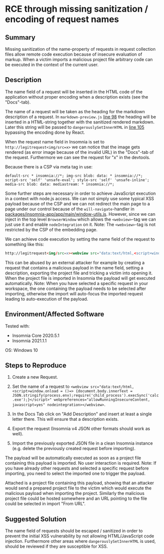# RCE through missing sanitization / encoding of request names

## Summary

Missing sanitization of the name-property of requests in request collection files allow remote code execution because of insecure evaluation of markup.
When a victim imports a malicious project file arbitrary code can be executed in the context of the current user.

## Description

The name field of a request will be inserted in the HTML code of the application without proper encoding when a description exists (see the "Docs"-tab).

The name of a request will be taken as the heading for the markdown description of a request.
In `markdown-preview.js` [line 98](https://github.com/Kong/insomnia/blob/7bc219422efe14054723c70d097ec53410db989c/packages/insomnia-app/app/ui/components/markdown-preview.js#L98) the heading will be inserted in a HTML-string together with the sanitized rendered markdown.
Later this string will be passed to `dangerouslySetInnerHTML` in [line 105](https://github.com/Kong/insomnia/blob/7bc219422efe14054723c70d097ec53410db989c/packages/insomnia-app/app/ui/components/markdown-preview.js#L105) bypassing the encoding done by React.

When the request name field in Insomnia is set to `http://legitrequest<img/src=x>` we can notice that the image gets rendered (as error image because of the invalid URL) in the "Docs"-tab of the request.
Furthermore we can see the request for "x" in the devtools.

Because there is a CSP via meta tag in use:
```
default-src * insomnia://*; img-src blob: data: * insomnia://*; script-src 'self' 'unsafe-eval'; style-src 'self' 'unsafe-inline'; media-src blob: data: mediastream: * insomnia://*;
```
Some further steps are necessary in order to achieve JavaScript execution in a context with node.js access.
We can not simply use some typical XSS payload because of the CSP and we can not redirect the main page to a page under our control because of the `will-navigate`-handler in [packages/insomnia-app/app/main/window-utils.js](https://github.com/Kong/insomnia/blob/07f9fa676ed8f2e7ea72e5374d69dcb960e32ca9/packages/insomnia-app/app/main/window-utils.js#L107).
However, since we can inject in the top level `BrowserWindow` which allows the `<webview>`-tag we can just use it and enable `nodeIntegration` on it.
Note: The `<webview>`-tag is not restricted by the CSP of the embedding page. 

We can achieve code execution by setting the name field of the request to something like this:

```html
http://legitrequest<img/src=x><webview src="data:text/html,<script>window.onload = ()=> {document.body.innerText = JSON.stringify(process.env);require('child_process').execSync('calc.exe');}</script>" webpreferences="allowRunningInsecureContent, javascript=yes" nodeintegration></webview>
```

This can be abused by an external attacker for example by creating a request that contains a malicious payload in the name field, setting a description, exporting the project file and tricking a victim into opening it.
When the project file is imported in Insomnia the payload will get executed automatically.
Note: When you have selected a specific request in your workspace, the one containing the payload needs to be selected after importing, otherwise the import will auto-focus the imported request leading to auto-execution of the payload.

## Environment/Affected Software

Tested with: 
- Insomnia Core 2020.5.1
- Insomnia 2021.1.1

OS: Windows 10

## Steps to Reproduce

1. Create a new Request.

2. Set the name of a request to `<webview src="data:text/html,<script>window.onload = ()=> {document.body.innerText = JSON.stringify(process.env);require('child_process').execSync('calc.exe');}</script>" webpreferences="allowRunningInsecureContent, javascript=yes" nodeintegration></webview>`.

3. In the Docs Tab click on "Add Description" and insert at least a single letter there. This will ensure that a description exists.

4. Export the request (Insomnia v4 JSON other formats should work as well).

5. Import the previously exported JSON file in a clean Insomnia instance (e.g. delete the previously created request before importing). 

The payload will be automatically executed as soon as a project file containing this payload is imported.
No user interaction is required.
Note: If you have already other requests and selected a specific request before importing, you need to select the imported one to trigger the payload.

Attached is a project file containing this payload, showing that an attacker would send a prepared project file to the victim which would execute the malicious payload when importing the project.
Similarly the malicious project file could be hosted somewhere and an URL pointing to the file could be selected in import "From URL". 

## Suggested Solution

The name field of requests should be escaped / sanitized in order to prevent the initial XSS vulnerability by not allowing HTML/JavaScript code injection.
Furthermore other areas where `dangerouslySetInnerHTML` is used, should be reviewed if they are susceptible for XSS.
